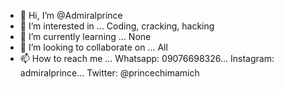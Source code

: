 - 👋 Hi, I’m @Admiralprince
- 👀 I’m interested in ... Coding, cracking, hacking
- 🌱 I’m currently learning ... None
- 💞️ I’m looking to collaborate on ... All
- 📫 How to reach me ... Whatsapp: 09076698326... Instagram: admiralprince... Twitter: @princechimamich

<!---
Admiralprince/Admiralprince is a ✨ special ✨ repository because its `README.md` (this file) appears on your GitHub profile.
You can click the Preview link to take a look at your changes.
--->
